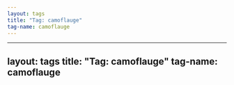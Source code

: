 ```yaml
---
layout: tags
title: "Tag: camoflauge"
tag-name: camoflauge
---
```

---
layout: tags
title: "Tag: camoflauge"
tag-name: camoflauge
---
